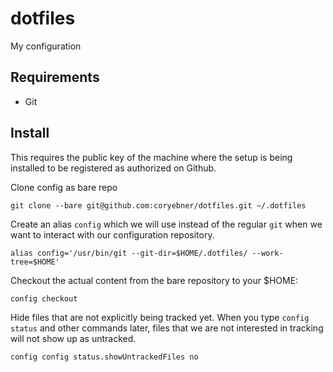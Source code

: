 # dotfiles
My configuration

## Requirements

- Git

## Install
This requires the public key of the machine where the setup is being installed
to be registered as authorized on Github.

Clone config as bare repo

    git clone --bare git@github.com:coryebner/dotfiles.git ~/.dotfiles

Create an alias `config` which we will use instead of the regular `git` when we want to interact with our configuration repository.

    alias config='/usr/bin/git --git-dir=$HOME/.dotfiles/ --work-tree=$HOME'

Checkout the actual content from the bare repository to your $HOME:

    config checkout

Hide files that are not explicitly being tracked yet. When you type `config status` and other commands later, files that we are not interested in tracking will not show up as untracked.

    config config status.showUntrackedFiles no
